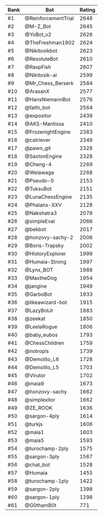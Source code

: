 Rank|Bot|Rating
---|---|---
#1|@ReinforcementTrial|2648
#2|@M-Z_Bot|2645
#3|@YoBot_v2|2626
#4|@TheFreshman1902|2624
#5|@Nikitosikbot|2623
#6|@ResoluteBot|2610
#7|@RaspFish|2607
#8|@Nikitosik-ai|2599
#9|@Mr_Chess_Berserk|2584
#10|@ArasanX|2577
#11|@HansNiemannBot|2576
#12|@faith_bot|2564
#13|@expositor|2439
#14|@AKS-Mantissa|2410
#15|@FrozenightEngine|2383
#16|@catriever|2349
#17|@pawn_git|2328
#18|@SaxtonEngine|2328
#19|@Cheng-4|2269
#20|@Weiawaga|2268
#21|@Pseudo-0|2153
#22|@TuksuBot|2151
#23|@LunaChessEngine|2135
#24|@Phalanx-XXV|2128
#25|@Nakshatra3|2078
#26|@simpleEval|2066
#27|@bekbot|2017
#28|@honzovy-sachy-2|2006
#29|@Boris-Trapsky|2002
#30|@HistoryExplorer|1999
#31|@Humaia-Strong|1997
#32|@Lynx_BOT|1988
#33|@MaxtheDog|1954
#34|@jangine|1949
#35|@GarboBot|1933
#36|@likeawizard-bot|1915
#37|@LazyBotJr|1883
#38|@zeekat|1850
#39|@LeelaRogue|1806
#40|@baby_eubos|1793
#41|@ChessChildren|1759
#42|@notropis|1739
#43|@Demolito_L6|1728
#44|@Demolito_L5|1703
#45|@Virutor|1702
#46|@maia9|1673
#47|@honzovy-sachy|1662
#48|@simplexitor|1662
#49|@ZE_ROOK|1636
#50|@sargon-4ply|1614
#51|@turkjs|1606
#52|@maia1|1603
#53|@maia5|1593
#54|@turochamp-2ply|1575
#55|@sargon-3ply|1567
#56|@chat_bot|1528
#57|@Humaia|1455
#58|@turochamp-1ply|1422
#59|@sargon-2ply|1398
#60|@sargon-1ply|1298
#61|@G0thamB0t|771
